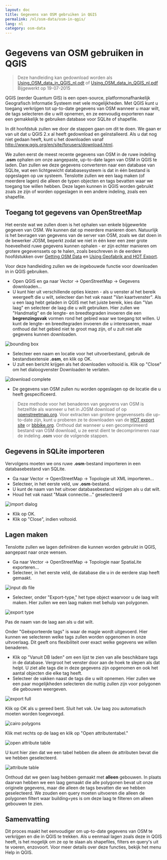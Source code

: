 ```yaml
---
layout: doc
title: Gegevens van OSM gebruiken in QGIS
permalink: /nl/osm-data/osm-in-qgis/
lang: nl
category: osm-data
---
```


Gegevens van OSM gebruiken in QGIS
=================

> Deze handleiding kan gedownload worden als [Using_OSM_data_in_QGIS_nl.odt](/files/Using_OSM_data_in_QGIS_nl.odt) of [Using_OSM_data_in_QGIS_nl.pdf](/files/Using_OSM_data_in_QGIS_nl.pdf)  
> Bijgewerkt op 19-07-2015

QGIS (eerder Quantum GIS) is een open-source, platformonafhankelijk Geografisch Informatie Systeem met vele mogelijkheden. Met QGIS kunt u toegang verkrijgen tot up-to-date gegevens van OSM wanneer u maar wilt, de tags selecteren die u wilt opnemen, en ze eenvoudig exporteren naar een gemakkelijk te gebruiken database voor SQLite of shapefile.  

In dit hoofdstuk zullen we door de stappen gaan om dit te doen. We gaan er van uit dat u QGIS 2.x al heeft gedownload en geïnstalleerd. Als u dat nog niet gedaan heeft, kunt u het downloaden vanaf <http://www.qgis.org/en/site/forusers/download.html>.  

We zullen eerst de meest recente gegevens van OSM in de ruwe indeling **.osm** ophalen om onze aangepaste, up-to-date lagen van OSM in QGIS te laden. Dan zullen we deze gegevens converteren naar een database van SQLite, wat een lichtgewicht databasesysteem is dat in één bestand is opgeslagen op uw systeem. Tenslotte zullen we een laag maken (of meerdere lagen) die alleen de typen objecten en tags bevatten waar we toegang toe willen hebben. Deze lagen kunnen in QGIS worden gebruikt zoals ze zijn of worden opgeslagen in een andere indeling, zoals een shapefile.  

Toegang tot gegevens van OpenStreetMap
---------------------------

Het eerste wat we zullen doen is het ophalen van enkele bijgewerkte gegeven van OSM. We kunnen dat op meerdere manieren doen. Natuurlijk is het bevragen van gegevens van de server van OSM, zoals we dat doen in de bewerker JOSM, beperkt zodat we niet in één keer een zeer grote hoeveelheid ruwe gegevens kunnen ophalen - er zijn echter manieren om grotere gegevenssets op te halen, zoals
beschreven in de eerdere hoofdstukken over [Getting OSM Data](/nl/osm-data/getting-data) en [Using Geofabrik and HOT Export](/nl/osm-data/geofabrik-and-hot-export).  

Voor deze handleiding zullen we de ingebouwde functie voor downloaden in in QGIS gebruiken.  

- Open QGIS en ga naar Vector -> OpenStreetMap -> Gegevens downloaden...  
- U kunt hier uit verschillende opties kiezen - als u venster al het bereik weergeeft die u wilt, selecteer dan het vak naast "Van kaartvenster". Als u een laag hebt geladen in QGIS met het juiste bereik, kies dan "Van laag" en selecteer de laag die u wilt gebruiken. Hier zullen we "Handmatig" en de lengte- en breedtegraden invoeren die een **begrenzingsvak** vormen rond het gebied waar we toegang tot willen. U kunt de lengte- en breedtegraden invoeren die u interesseren, maar onthoud dat het gebied niet te groot mag zijn, of u zult niet alle gegevens kunnen downloaden.  

![bounding box][]

- Selecteer een naam en locatie voor het uitvoerbestand, gebruik de bestandsextensie **.osm**, en klik op OK.  
- U zult een bericht krijgen als het downloaden voltooid is. Klik op "Close" om het dialoogvenster Downloaden te verlaten.  

![download complete][]

- De gegevens van OSM zullen nu worden opgeslagen op de locatie die u heeft gespecificeerd.  

> Deze methode voor het benaderen van gegevens van OSM is hetzelfde als wanneer u het in JOSM download of op [openstreetmap.org](http://www.openstreetmap.org). Voor extracten van grotere gegevenssets die up-to-date zijn, kunt u proberen ze te downloaden van de [HOT export site](http://export.hotosm.org) or [bbbike.org](http://extract.bbbike.org/). Onthoud dat wanneer u een gecomprimeerd bestand van OSM download, u ze eerst dient te decomprimeren naar de indeling **.osm** voor de volgende stappen.  


Gegevens in SQLite importeren
---------------------------

Vervolgens moeten we ons ruwe **.osm**-bestand importeren in een databasebestand van SQLite.  

- Ga naar Vector -> OpenStreetMap -> Topologie uit XML importeren...  
- Selecteer, in het eerste veld, uw **.osm**-bestand.  
- U kunt de naam van het uitvoer databasebestand wijzigen als u dat wilt.  
- Houd het vak naast "Maak connectie..." geselecteerd  

![import dialog][]  

- Klik op OK.  
- Klik op "Close", indien voltooid.   


Lagen maken
--------------

Tenslotte zullen we lagen definiëren die kunnen worden gebruikt in QGIS, aangepast naar onze wensen.  

- Ga naar Vector -> OpenStreetMap -> Topologie naar SpatiaLite exporteren...  
- Selecteer, in het eerste veld, de database die u in de eerdere stap heeft gemaakt.  

![input db file][]  

- Selecteer, onder "Export-type," het type object waarvoor u de laag wilt maken. Hier zullen we een laag maken met behulp van polygonen.  

![export type][]  

Pas de naam van de laag aan als u dat wilt.  

Onder "Geëxporteerde tags" is waar de magie wordt uitgevoerd. Hier kunnen we selecteren welke tags zullen worden opgenomen in onze uitvoerlaag. Dit geeft ons flexibiliteit over exact welke gegevens we willen benaderen.  

- Klik op "Vanuit DB laden" om een lijst te zien van alle beschikbare tags in de database. Vergroot het venster door aan de hoek te slepen als dat helpt. U ziet alle tags die in deze gegevens zijn opgenomen en ook het aantal objecten die elke tag heeft.  
- Selecteer de vakken naast de tags die u wilt opnemen. Hier zullen we een paar mogelijkheden selecteren die nuttig zullen zijn voor polygonen die gebouwen weergeven.  

![export full][]  

Klik op OK als u gereed bent. Sluit het vak. Uw laag zou automatisch moeten worden toegevoegd.  

![cairo polygons][]  

Klik met rechts op de laag en klik op "Open attributentabel."  

![open attribute table][]  

U kunt hier zien dat we een tabel hebben die alleen de attributen bevat die we hebben geselecteerd.  

![attribute table][]  

Onthoud dat we geen laag hebben gemaakt met **alleen** gebouwen. In plaats daarvan hebben we een laag gemaakt die alle polygonen bevat uit onze originele gegevens, maar die alleen de tags bevatten die we hebben geselecteerd. We zouden een query moeten uitvoeren die alleen de polygonen filtert waar building=yes is om deze laag te filteren om alleen gebouwen te zien.


Samenvatting
-------

Dit proces maakt het eenvoudiger om up-to-date gegevens van OSM te verkrijgen en die in QGIS te trekken. Als u eenmaal lagen zoals deze in QGIS heeft, is het mogelijk om ze op te slaan als shapefiles, filters  en query's uit te voeren, enzovoort. Voor meer details over deze functies, bekijk het menu Help in QGIS.  


[bounding box]: /images/osm-data/bounding_box.png
[download complete]: /images/osm-data/download_complete.png
[import dialog]: /images/osm-data/import_dialog.png
[input db file]: /images/osm-data/input_db_file.png
[export type]: /images/osm-data/export_type.png
[export full]: /images/osm-data/export_full.png
[cairo polygons]: /images/osm-data/cairo_polygons.png
[open attribute table]: /images/osm-data/open_attribute_table.png
[attribute table]: /images/osm-data/attribute_table.png
